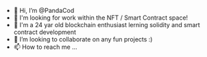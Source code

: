 - 👋 Hi, I’m @PandaCod
- 👀 I'm looking for work within the NFT / Smart Contract space!
- 🌱 I'm a 24 yar old blockchain enthusiast lerning solidity and smart contract development
- 💞️ I’m looking to collaborate on any fun projects :)
- 📫 How to reach me ...
